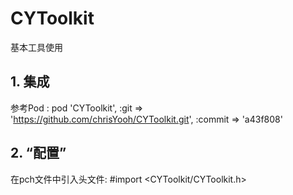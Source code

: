 # CYToolkit
基本工具使用

## 1. 集成
参考Pod : 
pod 'CYToolkit', :git => 'https://github.com/chrisYooh/CYToolkit.git', :commit => 'a43f808'

## 2. “配置”
在pch文件中引入头文件:
#import <CYToolkit/CYToolkit.h>
